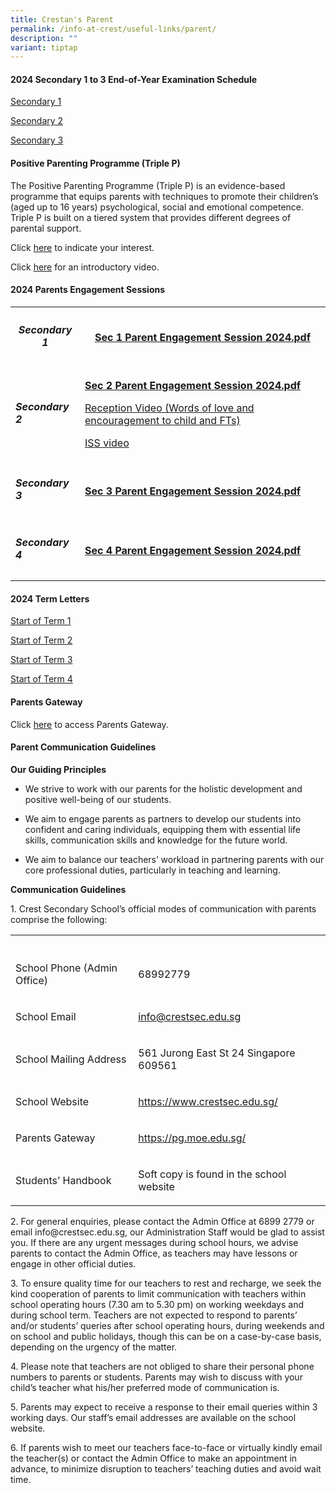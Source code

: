 ```yaml
---
title: Crestan's Parent
permalink: /info-at-crest/useful-links/parent/
description: ""
variant: tiptap
---
```

<h4>2024 Secondary 1 to 3 End-of-Year Examination Schedule</h4>
<p><a href="/files/2024_eoy_sec1_exam.pdf" rel="noopener noreferrer nofollow" target="_blank">Secondary 1</a>
</p>
<p><a href="/files/2024_eoy_sec2_exam.pdf" rel="noopener noreferrer nofollow" target="_blank">Secondary 2</a>
</p>
<p><a href="/files/2024_eoy_sec3_exam.pdf" rel="noopener noreferrer nofollow" target="_blank">Secondary 3</a>
</p>
<h4></h4>
<h4>Positive Parenting Programme (Triple P)</h4>
<p>The Positive Parenting Programme (Triple P) is an evidence-based programme
that equips parents with techniques to promote their children’s (aged up
to 16 years) psychological, social and emotional competence. Triple P is
built on a tiered system that provides different degrees of parental support.</p>
<p>Click <a href="https://forms.office.com/pages/responsepage.aspx?id=XwAOUG4p-UGAA3kxAE97yW9dkxtpfn9Evb0bJuZNlLNUNkxHM1lHUDZCU0ZUNkNTT0JNWDBCSU8xTyQlQCN0PWcu&amp;route=shorturl" rel="noopener nofollow" target="_blank">here</a> to
indicate your interest.</p>
<p>Click <a href="https://drive.google.com/file/d/1_XIz8RWql3HYYLz4KBNDDsfCSFxlxReb/view" rel="noopener nofollow" target="_blank">here</a> for
an introductory video.</p>
<p></p>
<h4>2024 Parents Engagement Sessions</h4>
<table style="minWidth: 50px">
<colgroup>
<col>
<col>
</colgroup>
<tbody>
<tr>
<th rowspan="1" colspan="1">
<h5>Secondary 1</h5>
</th>
<th rowspan="1" colspan="1">
<p><strong><a href="/files/2024_sec_1_parents_dialogue.pdf" rel="noopener noreferrer nofollow" target="_blank">Sec 1 Parent Engagement Session 2024.pdf</a></strong>
</p>
</th>
</tr>
<tr>
<td rowspan="1" colspan="1">
<h5>Secondary 2</h5>
</td>
<td rowspan="1" colspan="1">
<p><strong><a href="https://drive.google.com/file/d/1MeHzmlZctN8edeHXFMDq6kiMlIi7d-lS/view?usp=drive_link" rel="noopener noreferrer nofollow" target="_blank">Sec 2 Parent Engagement Session 2024.pdf</a></strong>
</p>
<p><a href="https://drive.google.com/file/d/1et4iXNmtFA6wpyPK5GOyCxMtibWs6A-R/view?usp=drive_link" rel="noopener noreferrer nofollow" target="_blank">Reception Video (Words of love and encouragement to child and FTs)</a>
</p>
<p><a href="https://drive.google.com/file/d/1JzdQMmtyyrNUEYW807W4MiJQaOZGa5Ew/view?usp=drive_link" rel="noopener noreferrer nofollow" target="_blank">ISS video</a>
</p>
</td>
</tr>
<tr>
<td rowspan="1" colspan="1">
<h5>Secondary 3</h5>
</td>
<td rowspan="1" colspan="1">
<p><strong><a href="/files/2024_sec_3_parent_engagement.pdf" rel="noopener noreferrer nofollow" target="_blank">Sec 3 Parent Engagement Session 2024.pdf</a></strong>
</p>
</td>
</tr>
<tr>
<td rowspan="1" colspan="1">
<h5>Secondary 4</h5>
</td>
<td rowspan="1" colspan="1">
<p><strong><a href="/files/2024_sec_4_parents_dialogue.pdf" rel="noopener noreferrer nofollow" target="_blank">Sec 4 Parent Engagement Session 2024.pdf</a></strong>
</p>
</td>
</tr>
</tbody>
</table>
<p></p>
<h4>2024 Term Letters</h4>
<p><a href="/files/EL/Start_of_Term_1_Letter_to_Parents.pdf" rel="noopener noreferrer nofollow" target="_blank">Start of Term 1</a>
</p>
<p><a href="/files/2024_term_2_letter.pdf" rel="noopener noreferrer nofollow" target="_blank">Start of Term 2</a>
</p>
<p><a href="/files/EL/Start_of_Term_3_Letter_to_Parents.pdf" rel="noopener noreferrer nofollow" target="_blank">Start of Term 3</a>
</p>
<p><a href="/files/2024_T4_Letter.pdf" rel="noopener noreferrer nofollow" target="_blank">Start of Term 4</a>
</p>
<p></p>
<h4>Parents Gateway</h4>
<p>Click <a href="https://pg.moe.edu.sg/" rel="noopener nofollow" target="_blank">here</a> to
access Parents Gateway.</p>
<h4></h4>
<h4>Parent Communication Guidelines</h4>
<p><strong>Our Guiding Principles</strong>
</p>
<ul>
<li>
<p>We strive to work with our parents for the holistic development and positive
well-being of our students.</p>
</li>
<li>
<p>We aim to engage parents as partners to develop our students into confident
and caring individuals, equipping them with essential life skills, communication
skills and knowledge for the future world.</p>
</li>
<li>
<p>We aim to balance our teachers’ workload in partnering parents with our
core professional duties, particularly in teaching and learning.</p>
</li>
</ul>
<p><strong>Communication Guidelines</strong>
</p>
<p>1. Crest Secondary School’s official modes of communication with parents
comprise the following:</p>
<table style="minWidth: 50px">
<colgroup>
<col>
<col>
</colgroup>
<tbody>
<tr>
<th rowspan="1" colspan="1">
<p></p>
</th>
<th rowspan="1" colspan="1">
<p></p>
</th>
</tr>
<tr>
<td rowspan="1" colspan="1">
<p>School Phone (Admin Office)</p>
</td>
<td rowspan="1" colspan="1">
<p>68992779</p>
</td>
</tr>
<tr>
<td rowspan="1" colspan="1">
<p>School Email</p>
</td>
<td rowspan="1" colspan="1">
<p><a href="mailto:info@crestsec.edu.sg" rel="noopener noreferrer nofollow" target="_blank">info@crestsec.edu.sg</a>
</p>
</td>
</tr>
<tr>
<td rowspan="1" colspan="1">
<p>School Mailing Address</p>
</td>
<td rowspan="1" colspan="1">
<p>561 Jurong East St 24 Singapore 609561</p>
</td>
</tr>
<tr>
<td rowspan="1" colspan="1">
<p>School Website</p>
</td>
<td rowspan="1" colspan="1">
<p><a href="https://www.crestsec.edu.sg/" rel="noopener noreferrer nofollow" target="_blank">https://www.crestsec.edu.sg/</a>
</p>
</td>
</tr>
<tr>
<td rowspan="1" colspan="1">
<p>Parents Gateway</p>
</td>
<td rowspan="1" colspan="1">
<p><a href="https://pg.moe.edu.sg/" rel="noopener noreferrer nofollow" target="_blank">https://pg.moe.edu.sg/</a>
</p>
</td>
</tr>
<tr>
<td rowspan="1" colspan="1">
<p>Students’ Handbook</p>
</td>
<td rowspan="1" colspan="1">
<p>Soft copy is found in the school website</p>
</td>
</tr>
</tbody>
</table>
<p>2. For general enquiries, please contact the Admin Office at 6899 2779
or email info@crestsec.edu.sg, our Administration Staff would be glad to
assist you. If there are any urgent messages during school hours, we advise
parents to contact the Admin Office, as teachers may have lessons or engage
in other official duties.</p>
<p>3. To ensure quality time for our teachers to rest and recharge, we seek
the kind cooperation of parents to limit communication with teachers within
school operating hours (7.30 am to 5.30 pm) on working weekdays and during
school term. Teachers are not expected to respond to parents’ and/or students’
queries after school operating hours, during weekends and on school and
public holidays, though this can be on a case-by-case basis, depending
on the urgency of the matter.</p>
<p>4. Please note that teachers are not obliged to share their personal phone
numbers to parents or students. Parents may wish to discuss with your child’s
teacher what his/her preferred mode of communication is.</p>
<p>5. Parents may expect to receive a response to their email queries within
3 working days. Our staff’s email addresses are available on the school
website.</p>
<p>6. If parents wish to meet our teachers face-to-face or virtually kindly
email the teacher(s) or contact the Admin Office to make an appointment
in advance, to minimize disruption to teachers’ teaching duties and avoid
wait time.</p>
<p></p>